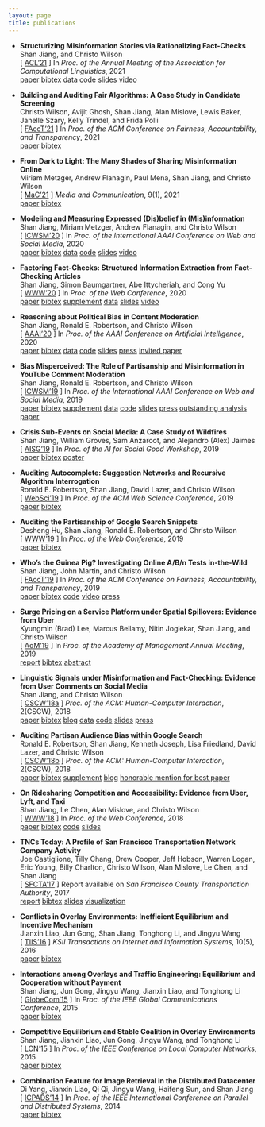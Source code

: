 ```yaml
---
layout: page
title: publications
---
```


* **Structurizing Misinformation Stories via Rationalizing Fact-Checks**  
Shan Jiang, and Christo Wilson  
\[ [ACL’21](acl21_paper.pdf) \]
In *Proc. of the Annual Meeting of the Association for Computational Linguistics*, 2021  
[<span class="label label-grey">paper</span>](acl21_paper.pdf)
[<span class="label label-grey">bibtex</span>](acl21_bib.txt)
[<span class="label label-grey">data</span>](../resources/#fact-check)
[<span class="label label-grey">code</span>](https://github.com/printfoo/factcheck-acl2021)
[<span class="label label-grey">slides</span>](acl21_slides.pdf)
[<span class="label label-grey">video</span>](https://screencast-o-matic.com/watch/cr1TcqV1URD)
<!-- acceptance rate: 714/3350=21.3% [<span class="label label-grey">conference</span>](https://2021.aclweb.org) -->

* **Building and Auditing Fair Algorithms: A Case Study in Candidate Screening**  
Christo Wilson, Avijit Ghosh, Shan Jiang, Alan Mislove, Lewis Baker, Janelle Szary, Kelly Trindel, and Frida Polli  
\[ [FAccT’21](facct21_paper.pdf) \]
In *Proc. of the ACM Conference on Fairness, Accountability, and Transparency*, 2021  
[<span class="label label-grey">paper</span>](facct21_paper.pdf)
[<span class="label label-grey">bibtex</span>](facct21_bib.txt)
<!-- acceptance rate: 82/328=25.0% [<span class="label label-grey">conference</span>](https://facctconference.org/2021/) -->

* **From Dark to Light: The Many Shades of Sharing Misinformation Online**  
Miriam Metzger, Andrew Flanagin, Paul Mena, Shan Jiang, and Christo Wilson  
\[ [MaC’21](mac21_paper.pdf) \]
*Media and Communication*, 9(1), 2021  
[<span class="label label-grey">paper</span>](mac21_paper.pdf)
[<span class="label label-grey">bibtex</span>](mac21_bib.txt)
<!-- [<span class="label label-grey">journal</span>](https://www.cogitatiopress.com/mediaandcommunication) -->

* **Modeling and Measuring Expressed (Dis)belief in (Mis)information**  
Shan Jiang, Miriam Metzger, Andrew Flanagin, and Christo Wilson  
\[ [ICWSM’20](icwsm20_paper.pdf) \]
In *Proc. of the International AAAI Conference on Web and Social Media*, 2020  
[<span class="label label-grey">paper</span>](icwsm20_paper.pdf)
[<span class="label label-grey">bibtex</span>](icwsm20_bib.txt)
[<span class="label label-grey">data</span>](../resources/#misinformation)
[<span class="label label-grey">code</span>](https://github.com/printfoo/misinfo-cscw2018-icwsm2020)
[<span class="label label-grey">slides</span>](icwsm20_slides.pdf)
[<span class="label label-grey">video</span>](https://youtu.be/ZHY1hzJ_F9o)
<!-- acceptance rate: 33/195=16.9% [<span class="label label-grey">conference</span>](https://www.icwsm.org/2020/) -->

* **Factoring Fact-Checks: Structured Information Extraction from Fact-Checking Articles**  
Shan Jiang, Simon Baumgartner, Abe Ittycheriah, and Cong Yu  
\[ [WWW’20](www20_paper.pdf) \]
In *Proc. of the Web Conference*, 2020  
[<span class="label label-grey">paper</span>](www20_paper.pdf)
[<span class="label label-grey">bibtex</span>](www20_bib.txt)
[<span class="label label-grey">supplement</span>](www20_supplement.pdf)
[<span class="label label-grey">data</span>](../resources/#fact-check)
[<span class="label label-grey">slides</span>](www20_slides.pdf)
[<span class="label label-grey">video</span>](https://youtu.be/9Kp9GdItRjs)
<!-- acceptance rate: 217/1,129=19.2% [<span class="label label-grey">conference</span>](https://www2020.thewebconf.org/) -->

* **Reasoning about Political Bias in Content Moderation**  
Shan Jiang, Ronald E. Robertson, and Christo Wilson  
\[ [AAAI’20](aaai20_paper.pdf) \]
In *Proc. of the AAAI Conference on Artificial Intelligence*, 2020  
[<span class="label label-grey">paper</span>](aaai20_paper.pdf)
[<span class="label label-grey">bibtex</span>](aaai20_bib.txt)
[<span class="label label-grey">data</span>](../resources/#content-moderation)
[<span class="label label-grey">code</span>](https://github.com/printfoo/moderation-icwsm2019-aaai2020)
[<span class="label label-grey">slides</span>](aaai20_slides.pdf)
[<span class="label label-grey">press</span>](https://arstechnica.com/science/2020/02/researchers-have-already-tested-googles-algorithms-for-political-bias)
[<span class="label label-brand">invited paper</span>](https://aaai.org/Conferences/AAAI-20/wp-content/uploads/2020/02/AAAI-20-Sister-Track-Schedule.pdf)
<!-- invited to sister conference track: 16/16=100% [<span class="label label-grey">conference</span>](https://aaai.org/Conferences/AAAI-20/) -->

* **Bias Misperceived: The Role of Partisanship and Misinformation in YouTube Comment Moderation**  
Shan Jiang, Ronald E. Robertson, and Christo Wilson  
\[ [ICWSM’19](icwsm19_paper.pdf) \]
In *Proc. of the International AAAI Conference on Web and Social Media*, 2019  
[<span class="label label-grey">paper</span>](icwsm19_paper.pdf)
[<span class="label label-grey">bibtex</span>](icwsm19_bib.txt)
[<span class="label label-grey">supplement</span>](icwsm19_supplement.pdf)
[<span class="label label-grey">data</span>](../resources/#content-moderation)
[<span class="label label-grey">code</span>](https://github.com/printfoo/moderation-icwsm2019-aaai2020)
[<span class="label label-grey">slides</span>](icwsm19_slides.pdf)
[<span class="label label-grey">press</span>](https://arstechnica.com/science/2020/02/researchers-have-already-tested-googles-algorithms-for-political-bias)
[<span class="label label-brand">outstanding analysis paper</span>](https://twitter.com/cerenbudak/status/1138852430928646145)
<!-- 1/238=0.4% --> <!-- acceptance rate: 51/238=21.4% [<span class="label label-grey">conference</span>](https://www.icwsm.org/2019/) -->

* **Crisis Sub-Events on Social Media: A Case Study of Wildfires**  
Shan Jiang, William Groves, Sam Anzaroot, and Alejandro (Alex) Jaimes  
\[ [AISG’19](aisg19_paper.pdf) \]
In *Proc. of the AI for Social Good Workshop*, 2019  
[<span class="label label-grey">paper</span>](aisg19_paper.pdf)
[<span class="label label-grey">bibtex</span>](aisg19_bib.txt)
[<span class="label label-grey">poster</span>](aisg19_poster.pdf)
<!-- oral presentation rate: 10/57=17.5% [<span class="label label-grey">workshop</span>](https://aiforsocialgood.github.io/icml2019/) -->

* **Auditing Autocomplete: Suggestion Networks and Recursive Algorithm Interrogation**  
Ronald E. Robertson, Shan Jiang, David Lazer, and Christo Wilson  
\[ [WebSci’19](websci19_paper.pdf) \]
In *Proc. of the ACM Web Science Conference*, 2019  
[<span class="label label-grey">paper</span>](websci19_paper.pdf)
[<span class="label label-grey">bibtex</span>](websci19_bib.txt)
<!-- acceptance rate: 31/130=23.8% [<span class="label label-grey">conference</span>](http://websci19.webscience.org/) --> 

* **Auditing the Partisanship of Google Search Snippets**  
Desheng Hu, Shan Jiang, Ronald E. Robertson, and Christo Wilson  
\[ [WWW’19](www19_paper.pdf) \]
In *Proc. of the Web Conference*, 2019  
[<span class="label label-grey">paper</span>](www19_paper.pdf)
[<span class="label label-grey">bibtex</span>](www19_bib.txt)
<!-- acceptance rate: 225/1,247=18.0% [<span class="label label-grey">conference</span>](https://www2019.thewebconf.org/) -->

* **Who’s the Guinea Pig? Investigating Online A/B/n Tests in-the-Wild**  
Shan Jiang, John Martin, and Christo Wilson  
\[ [FAccT’19](facct19_paper.pdf) \]
In *Proc. of the ACM Conference on Fairness, Accountability, and Transparency*, 2019  
[<span class="label label-grey">paper</span>](facct19_paper.pdf)
[<span class="label label-grey">bibtex</span>](facct19_bib.txt)
[<span class="label label-grey">code</span>](https://github.com/printfoo/abtest-facct2019)
[<span class="label label-grey">video</span>](https://youtu.be/ZxknxkHiIkM)
[<span class="label label-grey">press</span>](https://www.fastcompany.com/90306916/were-all-being-manipulated-by-a-b-testing-all-the-time)
<!-- acceptance rate: 39/162=24.1% [<span class="label label-grey">conference</span>](https://facctconference.org/2019/) -->

* **Surge Pricing on a Service Platform under Spatial Spillovers: Evidence from Uber**  
Kyungmin (Brad) Lee, Marcus Bellamy, Nitin Joglekar, Shan Jiang, and Christo Wilson  
\[ [AoM’19](ssrn18_paper.pdf) \]
In *Proc. of the Academy of Management Annual Meeting*, 2019  
[<span class="label label-grey">report</span>](ssrn18_paper.pdf)
[<span class="label label-grey">bibtex</span>](ssrn18_bib.txt)
[<span class="label label-grey">abstract</span>](https://journals.aom.org/doi/abs/10.5465/AMBPP.2019.16279abstract)
<!-- [<span class="label label-grey">abstract</span>](https://my.aom.org/program2019/) -->

* **Linguistic Signals under Misinformation and Fact-Checking: Evidence from User Comments on Social Media**  
Shan Jiang, and Christo Wilson  
\[ [CSCW’18a](cscw18a_paper.pdf) \]
*Proc. of the ACM: Human-Computer Interaction*, 2(CSCW), 2018  
[<span class="label label-grey">paper</span>](cscw18a_paper.pdf)
[<span class="label label-grey">bibtex</span>](cscw18a_bib.txt)
[<span class="label label-grey">blog</span>](https://medium.com/acm-cscw/people-get-touchy-about-misinformation-and-about-the-truth-too-9930563d96d8)
[<span class="label label-grey">data</span>](../resources/#misinformation)
[<span class="label label-grey">code</span>](https://github.com/printfoo/misinfo-cscw2018-icwsm2020)
[<span class="label label-grey">slides</span>](cscw18a_slides.pdf)
[<span class="label label-grey">press</span>](https://hopenothate.com/2018/10/21/extremism-is-on-the-ballot)
<!-- acceptance rate: 185/722=25.6% [<span class="label label-grey">journal</span>](https://dl.acm.org/journal/pacmhci) -->

* **Auditing Partisan Audience Bias within Google Search**  
Ronald E. Robertson, Shan Jiang, Kenneth Joseph, Lisa Friedland, David Lazer, and Christo Wilson  
\[ [CSCW’18b](cscw18b_paper.pdf) \]
*Proc. of the ACM: Human-Computer Interaction*, 2(CSCW), 2018  
[<span class="label label-grey">paper</span>](cscw18b_paper.pdf)
[<span class="label label-grey">bibtex</span>](cscw18b_bib.txt)
[<span class="label label-grey">supplement</span>](cscw18b_supplement.pdf)
[<span class="label label-grey">blog</span>](https://medium.com/acm-cscw/is-it-the-algorithms-or-us-96d966aebbdb)
[<span class="label label-brand">honorable mention for best paper</span>](https://medium.com/acm-cscw/announcing-the-best-of-cscw-2018-b98cb91e0f61)
<!-- : 30/1,106=2.7% --> <!-- acceptance rate: 185/722=25.6% [<span class="label label-grey">journal</span>](https://dl.acm.org/journal/pacmhci) -->

* **On Ridesharing Competition and Accessibility: Evidence from Uber, Lyft, and Taxi**  
Shan Jiang, Le Chen, Alan Mislove, and Christo Wilson  
\[ [WWW’18](www18_paper.pdf) \]
In *Proc. of the Web Conference*, 2018  
[<span class="label label-grey">paper</span>](www18_paper.pdf)
[<span class="label label-grey">bibtex</span>](www18_bib.txt)
[<span class="label label-grey">code</span>](https://github.com/printfoo/ridesharing-www2018)
[<span class="label label-grey">slides</span>](www18_slides.pdf)
<!-- acceptance rate: 171/1,155=14.8% [<span class="label label-grey">conference</span>](https://www2018.thewebconf.org/) -->

* **TNCs Today: A Profile of San Francisco Transportation Network Company Activity**  
Joe Castiglione, Tilly Chang, Drew Cooper, Jeff Hobson, Warren Logan, Eric Young, Billy Charlton, Christo Wilson, Alan Mislove, Le Chen, and Shan Jiang  
\[ [SFCTA’17](sfcta17_paper.pdf) \]
Report available on *San Francisco County Transportation Authority*, 2017  
[<span class="label label-grey">report</span>](sfcta17_paper.pdf)
[<span class="label label-grey">bibtex</span>](sfcta17_bib.txt)
[<span class="label label-grey">slides</span>](sfcta17_slides.pdf)
[<span class="label label-grey">visualization</span>](https://tncstoday.sfcta.org)
<!-- [<span class="label label-grey">report</span>](https://www.sfcta.org/projects/tncs-today) -->

* **Conflicts in Overlay Environments: Inefficient Equilibrium and Incentive Mechanism**  
Jianxin Liao, Jun Gong, Shan Jiang, Tonghong Li, and Jingyu Wang  
\[ [TIIS’16](tiis16_paper.pdf) \]
*KSII Transactions on Internet and Information Systems*, 10(5), 2016  
[<span class="label label-grey">paper</span>](tiis16_paper.pdf)
[<span class="label label-grey">bibtex</span>](tiis16_bib.txt)
<!-- [<span class="label label-grey">journal</span>](http://www.itiis.org/) -->

* **Interactions among Overlays and Traffic Engineering: Equilibrium and Cooperation without Payment**  
Shan Jiang, Jun Gong, Jingyu Wang, Jianxin Liao, and Tonghong Li  
\[ [GlobeCom’15](globecom15_paper.pdf) \]
In *Proc. of the IEEE Global Communications Conference*, 2015  
[<span class="label label-grey">paper</span>](globecom15_paper.pdf)
[<span class="label label-grey">bibtex</span>](globecom15_bib.txt)
<!-- acceptance rate: 915/2,614=35.0% [<span class="label label-grey">conference</span>](https://globecom2015.ieee-globecom.org/) -->

* **Competitive Equilibrium and Stable Coalition in Overlay Environments**  
Shan Jiang, Jianxin Liao, Jun Gong, Jingyu Wang, and Tonghong Li  
\[ [LCN’15](lcn15_paper.pdf) \]
In *Proc. of the IEEE Conference on Local Computer Networks*, 2015  
[<span class="label label-grey">paper</span>](lcn15_paper.pdf)
[<span class="label label-grey">bibtex</span>](lcn15_bib.txt)
<!-- acceptance rate: 44/145=30.3% [<span class="label label-grey">conference</span>](https://www.ieeelcn.org/prior/LCN40/) -->

* **Combination Feature for Image Retrieval in the Distributed Datacenter**   
Di Yang, Jianxin Liao, Qi Qi, Jingyu Wang, Haifeng Sun, and Shan Jiang  
\[ [ICPADS’14](icpads14_paper.pdf) \]
In *Proc. of the IEEE International Conference on Parallel and Distributed Systems*, 2014  
[<span class="label label-grey">paper</span>](icpads14_paper.pdf)
[<span class="label label-grey">bibtex</span>](icpads14_bib.txt)
<!-- acceptance rate: 96/322=29.8% [<span class="label label-grey">conference</span>](https://www.computer.org/csdl/proceedings/icpads/2014/12OmNzcxZeM) -->
